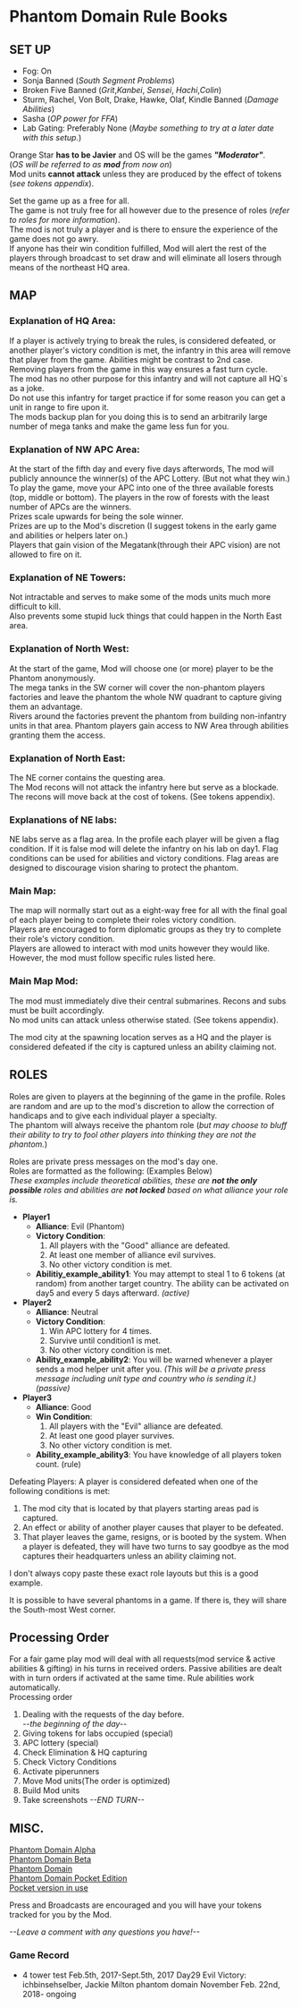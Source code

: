 # Phantom Domain Rule Books

## SET UP  

- Fog: On
- Sonja Banned (*South Segment Problems*)
- Broken Five Banned (*Grit*,*Kanbei*, *Sensei*, *Hachi*,*Colin*)
- Sturm, Rachel, Von Bolt, Drake, Hawke, Olaf, Kindle Banned (*Damage Abilities*)
- Sasha (*OP power for FFA*)
- Lab Gating: Preferably None (*Maybe something to try at a later date with this setup.*)

Orange Star **has to be Javier** and OS will be the games ***"Moderator"***.  
(*OS will be referred to as **mod** from now on*)  
Mod units **cannot attack** unless they are produced by the effect of tokens (*see tokens appendix*).

Set the game up as a free for all.  
The game is not truly free for all however due to the presence of roles (*refer to roles for more information*).  
The mod is not truly a player and is there to ensure the experience of the game does not go awry.  
If anyone has their win condition fulfilled, Mod will alert the rest of the players through broadcast to set draw and will eliminate all losers through means of the northeast HQ area.  

## MAP

### Explanation of HQ Area:
If a player is actively trying to break the rules, is considered defeated, or another player's victory condition is met, the infantry in this area will remove that player from the game. Abilities might be contrast to 2nd case.  
Removing players from the game in this way ensures a fast turn cycle.  
The mod has no other purpose for this infantry and will not capture all HQ`s as a joke.  
Do not use this infantry for target practice if for some reason you can get a unit in range to fire upon it.  
The mods backup plan for you doing this is to send an arbitrarily large number of mega tanks and make the game less fun for you.  

### Explanation of NW APC Area:
At the start of the fifth day and every five days afterwords, The mod will publicly announce the winner(s) of the APC Lottery. (But not what they win.)  
To play the game, move your APC into one of the three available forests (top, middle or bottom).
The players in the row of forests with the least number of APCs are the winners.  
Prizes scale upwards for being the sole winner.  
Prizes are up to the Mod's discretion (I suggest tokens in the early game and abilities or helpers later on.)  
Players that gain vision of the Megatank(through their APC vision) are not allowed to fire on it.  

### Explanation of NE Towers:
Not intractable and serves to make some of the mods units much more difficult to kill.  
Also prevents some stupid luck things that could happen in the North East area.  

### Explanation of North West:  
At the start of the game, Mod will choose one (or more) player to be the Phantom anonymously.  
The mega tanks in the SW corner will cover the non-phantom players factories and leave the phantom the whole NW quadrant to capture giving them an advantage.  
Rivers around the factories prevent the phantom from building non-infantry units in that area.
Phantom players gain access to NW Area through abilities granting them the access.  

### Explanation of North East:  
The NE corner contains the questing area.  
The Mod recons will not attack the infantry here but serve as a blockade.  
The recons will move back at the cost of tokens. (See tokens appendix).  

### Explanations of NE labs:  
NE labs serve as a flag area. In the profile each player will be given a flag condition. If it is false mod will delete the infantry on his lab on day1. Flag conditions can be used for abilities and victory conditions. Flag areas are designed to discourage vision sharing to protect the phantom.  

### Main Map:  
The map will normally start out as a eight-way free for all with the final goal of each player being to complete their roles victory condition.  
Players are encouraged to form diplomatic groups as they try to complete their role's victory condition.  
Players are allowed to interact with mod units however they would like. However, the mod must follow specific rules listed here.  

### Main Map Mod:  
The mod must immediately dive their central submarines. Recons and subs must be built accordingly.  
No mod units can attack unless otherwise stated. (See tokens appendix).  

The mod city at the spawning location serves as a HQ and the player is considered defeated if the city is captured unless an ability claiming not.  

## ROLES

Roles are given to players at the beginning of the game in the profile. Roles are random and are up to the mod's discretion to allow the correction of handicaps and to give each individual player a specialty.  
The phantom will always receive the phantom role (*but may choose to bluff their ability to try to fool other players into thinking they are not the phantom.*)  

Roles are private press messages on the mod's day one.  
Roles are formatted as the following: (Examples Below)  
*These examples include theoretical abilities, these are **not the only possible** roles and abilities are **not locked** based on what alliance your role is.*  

- **Player1**  
  - **Alliance**: Evil (Phantom)  
  - **Victory Condition**: 
    1. All players with the "Good" alliance are defeated.  
	2. At least one member of alliance evil survives. 
	3. No other victory condition is met.  
  - **Abilitiy_example_ability1**: You may attempt to steal 1 to 6 tokens (at random) from another target country. The ability can be activated on day5 and every 5 days afterward. *(active)*
- **Player2**
  - **Alliance**: Neutral
  - **Victory Condition**: 
    1. Win APC lottery for 4 times. 
	2. Survive until condition1 is met. 
	3. No other victory condition is met.
  - **Ability_example_ability2**: You will be warned whenever a player sends a mod helper unit after you. *(This will be a private press message including unit type and country who is sending it.)* *(passive)*
- **Player3**
  - **Alliance**: Good
  - **Win Condition**: 
    1. All players with the "Evil" alliance are defeated. 
	2. At least one good player survives. 
	3. No other victory condition is met.
  - **Ability_example_ability3**: You have knowledge of all players token count. (rule)

Defeating Players: A player is considered defeated when one of the following conditions is met:  
1) The mod city that is located by that players starting areas pad is captured.
2) An effect or ability of another player causes that player to be defeated.
3) That player leaves the game, resigns, or is booted by the system.
When a player is defeated, they will have two turns to say goodbye as the mod captures their headquarters unless an ability claiming not.

I don't always copy paste these exact role layouts but this is a good example.  

It is possible to have several phantoms in a game. If there is, they will share the South-most West corner.  

## Processing Order

For a fair game play mod will deal with all requests(mod service & active abilities & gifting) in his turns in received orders. Passive abilities are dealt with in turn orders if activated at the same time. Rule abilities work automatically.  
Processing order  
1. Dealing with the requests of the day before.  
*--the beginning of the day--*
2. Giving tokens for labs occupied (special)
3. APC lottery (special)
4. Check Elimination & HQ capturing
5. Check Victory Conditions
6. Activate piperunners
7. Move Mod units(The order is optimized)
8. Build Mod units
9. Take screenshots
*--END TURN--*

## MISC.
[Phantom Domain Alpha](http://awbw.amarriner.com/prevmaps.php?maps_id=66452)  
[Phantom Domain Beta](http://awbw.amarriner.com/prevmaps.php?maps_id=66497)  
[Phantom Domain](http://awbw.amarriner.com/prevmaps.php?maps_id=67885)  
[Phantom Domain Pocket Edition](http://awbw.amarriner.com/prevmaps.php?maps_id=69419)  
[Pocket version in use](https://awbw.amarriner.com/prevmaps.php?maps_id=70399)  

Press and Broadcasts are encouraged and you will have your tokens tracked for
you by the Mod.  

*--Leave a comment with any questions you have!--*

### Game Record
- 4 tower test Feb.5th, 2017-Sept.5th, 2017 Day29 Evil Victory: ichbinsehselber, Jackie Milton
phantom domain November Feb. 22nd, 2018- ongoing
